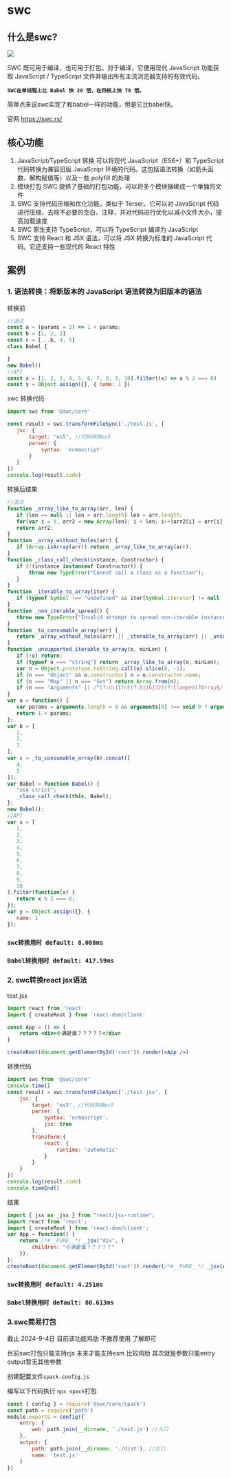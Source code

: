 # swc

## 什么是swc? 

<img  src="https://swc.rs/logo.png">

SWC 既可用于编译，也可用于打包。对于编译，它使用现代 JavaScript 功能获取 JavaScript / TypeScript 文件并输出所有主流浏览器支持的有效代码。

 **`SWC在单线程上比 Babel 快 20 倍，在四核上快 70 倍。`**

 简单点来说swc实现了和babel一样的功能，但是它比babel快。

 官网 https://swc.rs/

 ## 核心功能
 1. JavaScript/TypeScript 转换  可以将现代 JavaScript（ES6+）和 TypeScript 代码转换为兼容旧版 JavaScript 环境的代码。这包括语法转换（如箭头函数、解构赋值等）以及一些 polyfill 的处理
 2. 模块打包 SWC 提供了基础的打包功能，可以将多个模块捆绑成一个单独的文件
 3. SWC 支持代码压缩和优化功能，类似于 Terser。它可以对 JavaScript 代码进行压缩，去除不必要的空白、注释，并对代码进行优化以减小文件大小，提高加载速度
 4. SWC 原生支持 TypeScript，可以将 TypeScript 编译为 JavaScript
 5. SWC 支持 React 和 JSX 语法，可以将 JSX 转换为标准的 JavaScript 代码。它还支持一些现代的 React 特性

 ## 案例

 ### 1. 语法转换：将新版本的 JavaScript 语法转换为旧版本的语法
 转换前
 ```js
//语法
const a = (params = 2) => 1 + params;
const b = [1, 2, 3]
const c = [...b, 4, 5]
class Babel {

}
new Babel()
//API
const x = [1, 2, 3, 4, 5, 6, 7, 8, 9, 10].filter((x) => x % 2 === 0)
const y = Object.assign({}, { name: 1 })
 ```
swc 转换代码
 ```js
import swc from '@swc/core'

const result = swc.transformFileSync('./test.js', {
    jsc: {
        target: "es5", //代码转换es5
        parser: {
            syntax: 'ecmascript'
        }
    }
})
console.log(result.code)
 ```
 转换后结果

 ```js
//语法
function _array_like_to_array(arr, len) {
    if (len == null || len > arr.length) len = arr.length;
    for(var i = 0, arr2 = new Array(len); i < len; i++)arr2[i] = arr[i];
    return arr2;
}
function _array_without_holes(arr) {
    if (Array.isArray(arr)) return _array_like_to_array(arr);
}
function _class_call_check(instance, Constructor) {
    if (!(instance instanceof Constructor)) {
        throw new TypeError("Cannot call a class as a function");
    }
}
function _iterable_to_array(iter) {
    if (typeof Symbol !== "undefined" && iter[Symbol.iterator] != null || iter["@@iterator"] != null) return Array.from(iter);
}
function _non_iterable_spread() {
    throw new TypeError("Invalid attempt to spread non-iterable instance.\\nIn order to be iterable, non-array objects must have a [Symbol.iterator]() method.");
}
function _to_consumable_array(arr) {
    return _array_without_holes(arr) || _iterable_to_array(arr) || _unsupported_iterable_to_array(arr) || _non_iterable_spread();
}
function _unsupported_iterable_to_array(o, minLen) {
    if (!o) return;
    if (typeof o === "string") return _array_like_to_array(o, minLen);
    var n = Object.prototype.toString.call(o).slice(8, -1);
    if (n === "Object" && o.constructor) n = o.constructor.name;
    if (n === "Map" || n === "Set") return Array.from(n);
    if (n === "Arguments" || /^(?:Ui|I)nt(?:8|16|32)(?:Clamped)?Array$/.test(n)) return _array_like_to_array(o, minLen);
}
var a = function() {
    var params = arguments.length > 0 && arguments[0] !== void 0 ? arguments[0] : 2;
    return 1 + params;
};
var b = [
    1,
    2,
    3
];
var c = _to_consumable_array(b).concat([
    4,
    5
]);
var Babel = function Babel() {
    "use strict";
    _class_call_check(this, Babel);
};
new Babel();
//API
var x = [
    1,
    2,
    3,
    4,
    5,
    6,
    7,
    8,
    9,
    10
].filter(function(x) {
    return x % 2 === 0;
});
var y = Object.assign({}, {
    name: 1
});
 ```
### **`swc转换用时 default: 8.088ms`**
### **`Babel转换用时 default: 417.59ms`**

### 2. swc转换react jsx语法

test.jsx
```jsx
import react from 'react'
import { createRoot } from 'react-dom/client'

const App = () => {
    return <div>小满是谁？？？？？</div>
}

createRoot(document.getElementById('root')).render(<App />)
```
转换代码
```js
import swc from '@swc/core'
console.time()
const result = swc.transformFileSync('./test.jsx', {
    jsc: {
        target: "es5", //代码转换es5
        parser: {
            syntax: 'ecmascript',
            jsx: true
        },
        transform:{
            react: {
                runtime: 'automatic'
            }
        }
    }
})
console.log(result.code)
console.timeEnd()
```

结果

```js
import { jsx as _jsx } from "react/jsx-runtime";
import react from 'react';
import { createRoot } from 'react-dom/client';
var App = function() {
    return /*#__PURE__*/ _jsx("div", {
        children: "小满是谁？？？？？"
    });
};
createRoot(document.getElementById('root')).render(/*#__PURE__*/ _jsx(App, {}));
```

### **`swc转换用时 default: 4.251ms`**
### **`Babel转换用时 default: 80.613ms`**


### 3.swc简易打包

截止 2024-9-4日 目前该功能鸡肋 不推荐使用 了解即可

目前swc打包只能支持cjs 未来才能支持esm 比较鸡肋 其次就是参数只能entry output暂无其他参数

创建配置文件`spack.config.js`

编写以下代码执行 `npx spack`打包

```js
const { config } = require('@swc/core/spack')
const path = require('path')
module.exports = config({
    entry: {
        web: path.join(__dirname, './test.js') //入口
    },
    output: {
        path: path.join(__dirname, './dist'), //出口
        name: 'test.js'
    }
})
```
